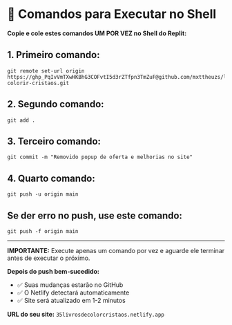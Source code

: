 # 🚀 Comandos para Executar no Shell

**Copie e cole estes comandos UM POR VEZ no Shell do Replit:**

## 1. Primeiro comando:
```
git remote set-url origin https://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@github.com/mxttheuzs/livros-colorir-cristaos.git
```

## 2. Segundo comando:
```
git add .
```

## 3. Terceiro comando:
```
git commit -m "Removido popup de oferta e melhorias no site"
```

## 4. Quarto comando:
```
git push -u origin main
```

## Se der erro no push, use este comando:
```
git push -f origin main
```

---

**IMPORTANTE:** Execute apenas um comando por vez e aguarde ele terminar antes de executar o próximo.

**Depois do push bem-sucedido:**
- ✅ Suas mudanças estarão no GitHub
- ✅ O Netlify detectará automaticamente
- ✅ Site será atualizado em 1-2 minutos

**URL do seu site:** `35livrosdecolorcristaos.netlify.app`